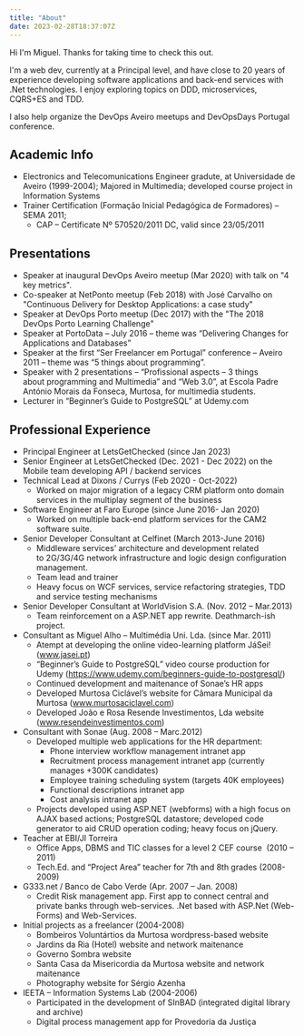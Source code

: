 ```yaml
---
title: "About"
date: 2023-02-28T18:37:07Z
---
```

Hi I'm Miguel. Thanks for taking time to check this out.

I'm a web dev, currently at a Principal level, and have close to 20 years of experience developing software applications and back-end services with .Net technologies. I enjoy exploring topics on DDD, microservices, CQRS+ES and TDD. 

I also help organize the DevOps Aveiro meetups and DevOpsDays Portugal conference.

## Academic Info

  * Electronics and Telecomunications Engineer gradute, at Universidade de Aveiro (1999-2004); Majored in Multimedia; developed course project in Information Systems
  * Trainer Certification (Formação Inicial Pedagógica de Formadores) – SEMA 2011; 
      * CAP – Certificate Nº 570520/2011 DC, valid since 23/05/2011

## Presentations

  * Speaker at inaugural DevOps Aveiro meetup (Mar 2020) with talk on "4 key metrics".
  * Co-speaker at NetPonto meetup (Feb 2018) with José Carvalho on "Continuous Delivery for Desktop Applications: a case study"
  * Speaker at DevOps Porto meetup (Dec 2017) with the "The 2018 DevOps Porto Learning Challenge"
  * Speaker at PortoData &#8211; July 2016 &#8211; theme was &#8220;Delivering Changes for Applications and Databases&#8221;
  * Speaker at the first “Ser Freelancer em Portugal” conference – Aveiro 2011 &#8211; theme was “5 things about programming”.
  * Speaker with 2 presentations &#8211; “Profissional aspects – 3 things about programming and Multimedia&#8221; and “Web 3.0”, at Escola Padre António Morais da Fonseca, Murtosa, for multimedia students.
  * Lecturer in “Beginner’s Guide to PostgreSQL” at Udemy.com

## Professional Experience

  * Principal Engineer at LetsGetChecked (since Jan 2023)
  * Senior Engineer at LetsGetChecked (Dec. 2021 - Dec 2022) on the Mobile team developing API / backend services
  * Technical Lead at Dixons / Currys (Feb 2020 - Oct-2022)
    * Worked on major migration of a legacy CRM platform onto domain services in the multiplay segment of the business
  * Software Engineer at Faro Europe (since June 2016- Jan 2020)
    * Worked on multiple back-end platform services for the CAM2 software suite.
  * Senior Developer Consultant at Celfinet (March 2013-June 2016) 
      * Middleware services&#8217; architecture and development related to 2G/3G/4G network infrastructure and logic design configuration management.
      * Team lead and trainer
      * Heavy focus on WCF services, service refactoring strategies, TDD and service testing mechanisms
  * Senior Developer Consultant at WorldVision S.A. (Nov. 2012 &#8211; Mar.2013) 
      * Team reinforcement on a ASP.NET app rewrite. Deathmarch-ish project.
  * Consultant as Miguel Alho &#8211; Multimédia Uni. Lda. (since Mar. 2011) 
      * Atempt at developing the online video-learning platform JáSei! (www.jasei.pt)
      * &#8220;Beginner&#8217;s Guide to PostgreSQL&#8221; video course production for Udemy (https://www.udemy.com/beginners-guide-to-postgresql/)
      * Continued development and maitenance of Sonae&#8217;s HR apps
      * Developed Murtosa Ciclável&#8217;s website for Câmara Municipal da Murtosa (www.murtosaciclavel.com)
      * Developed João e Rosa Resende Investimentos, Lda website (www.resendeinvestimentos.com)
  * Consultant with Sonae (Aug. 2008 &#8211; Marc.2012) 
      * Developed multiple web applications for the HR department: 
          * Phone interview workflow management intranet app
          * Recruitment process management intranet app (currently manages +300K candidates)
          * Employee training scheduling system (targets 40K employees)
          * Functional descriptions intranet app
          * Cost analysis intranet app
      * Projects developed using ASP.NET (webforms) with a high focus on AJAX based actions; PostgreSQL datastore; developed code generator to aid CRUD operation coding; heavy focus on jQuery.
  * Teacher at EBI/JI Torreira 
      * Office Apps, DBMS and TIC classes for a level 2 CEF course  (2010 &#8211; 2011)
      * Tech.Ed. and &#8220;Project Area&#8221; teacher for 7th and 8th grades (2008-2009)
  * G333.net / Banco de Cabo Verde (Apr. 2007 &#8211; Jan. 2008) 
      * Credit Risk management app. First app to connect central and private banks through web-services. .Net based with ASP.Net (Web-Forms) and Web-Services.
  * Initial projects as a freelancer (2004-2008) 
      * Bombeiros Voluntártios da Murtosa wordpress-based website
      * Jardins da Ria (Hotel) website and network maitenance
      * Governo Sombra website
      * Santa Casa da Misericordia da Murtosa website and network maitenance
      * Photography website for Sérgio Azenha
  * IEETA &#8211; Information Systems Lab (2004-2006) 
      * Participated in the development of SInBAD (integrated digital library and archive)
      * Digital process management app for Provedoria da Justiça


